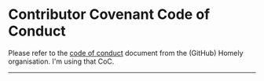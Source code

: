 # Contributor Covenant Code of Conduct

Please refer to the [code of conduct](https://github.com/Homely/Homely/blob/master/CODE_OF_CONDUCT.md) document from the (GitHub) Homely organisation. I'm using that CoC.

---